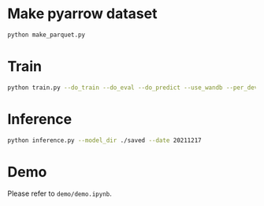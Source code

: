 # Make pyarrow dataset

```sh
python make_parquet.py
```



# Train
```sh
python train.py --do_train --do_eval --do_predict --use_wandb --per_device_train_batch_size 4 --per_device_eval_batch_size 8 --num_train_epochs 20 --eval_steps 16384 --gradient_accumulation_steps 128 --seed 42 --learning_rate 1e-5 --weight_decay 0.01 --repetition_penalty 2.0 --no_repeat_ngram_size 3
```


# Inference
```sh
python inference.py --model_dir ./saved --date 20211217
```

# Demo

Please refer to `demo/demo.ipynb`.